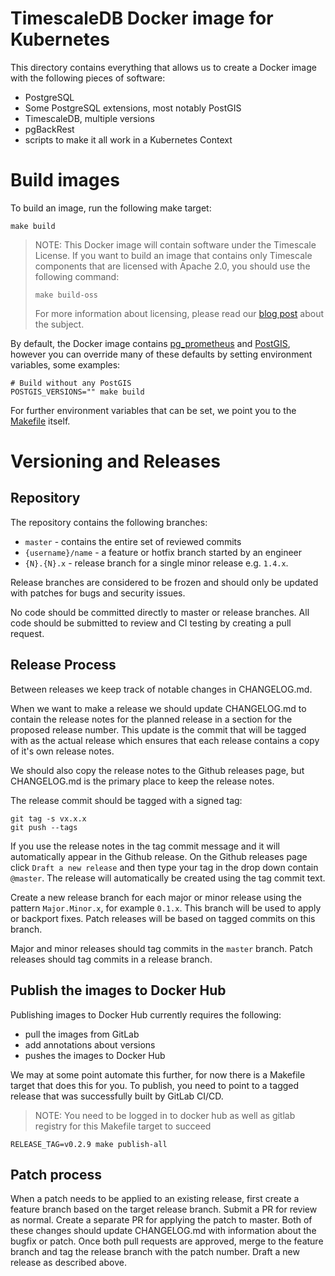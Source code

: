 # TimescaleDB Docker image for Kubernetes
This directory contains everything that allows us to create a Docker image with the following pieces of software:

- PostgreSQL
- Some PostgreSQL extensions, most notably PostGIS
- TimescaleDB, multiple versions
- pgBackRest
- scripts to make it all work in a Kubernetes Context

# Build images

To build an image, run the following make target:
```console
make build
```

> NOTE: This Docker image will contain software under the Timescale License. If you want to build an image that contains
> only Timescale components that are licensed with Apache 2.0, you should use the following command:
>
> `make build-oss`
>
> For more information about licensing, please read our [blog post](https://blog.timescale.com/blog/how-we-are-building-an-open-source-business-a7701516a480/) about the subject.

By default, the Docker image contains [pg_prometheus](https://github.com/timescale/pg_prometheus) and [PostGIS](https://postgis.net/),
however you can override many of these defaults by setting environment variables, some examples:

```console
# Build without any PostGIS
POSTGIS_VERSIONS="" make build
```

For further environment variables that can be set, we point you to the [Makefile](Makefile) itself.

# Versioning and Releases

## Repository
The repository contains the following branches:

* `master` - contains the entire set of reviewed commits
* `{username}/name` - a feature or hotfix branch started by an engineer
* `{N}.{N}.x` - release branch for a single minor release e.g. `1.4.x`.

Release branches are considered to be frozen and should only be updated with patches for bugs and security issues.

No code should be committed directly to master or release branches. All code should be submitted to review and CI testing by creating a pull request.

## Release Process

Between releases we keep track of notable changes in CHANGELOG.md.

When we want to make a release we should update CHANGELOG.md to contain the release notes for the planned release in a section for
the proposed release number. This update is the commit that will be tagged with as the actual release which ensures that each release
contains a copy of it's own release notes.

We should also copy the release notes to the Github releases page, but CHANGELOG.md is the primary place to keep the release notes.

The release commit should be tagged with a signed tag:

    git tag -s vx.x.x
    git push --tags

If you use the release notes in the tag commit message and it will automatically appear in the Github release. On the Github releases
page click `Draft a new release` and then type your tag in the drop down contain `@master`. The release will automatically be created
using the tag commit text.

Create a new release branch for each major or minor release using the pattern `Major.Minor.x`, for example `0.1.x`. This branch will be used
to apply or backport fixes. Patch releases will be based on tagged commits on this branch.

Major and minor releases should tag commits in the `master` branch. Patch releases should tag commits in a release branch.

## Publish the images to Docker Hub
Publishing images to Docker Hub currently requires the following:

- pull the images from GitLab
- add annotations about versions
- pushes the images to Docker Hub

We may at some point automate this further, for now there is a Makefile target that does this for you.
To publish, you need to point to a tagged release that was successfully built by GitLab CI/CD.

> NOTE: You need to be logged in to docker hub as well as gitlab registry for this Makefile target to succeed

```console
RELEASE_TAG=v0.2.9 make publish-all
```

## Patch process

When a patch needs to be applied to an existing release, first create a feature branch based on the target release branch. Submit a PR
for review as normal. Create a separate PR for applying the patch to master. Both of these changes should update CHANGELOG.md with
information about the bugfix or patch. Once both pull requests are approved, merge to the feature branch and tag the release branch with the
patch number. Draft a new release as described above.
